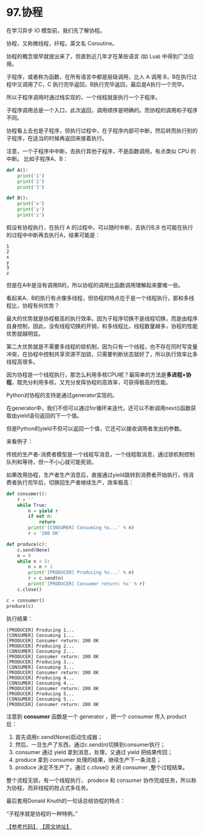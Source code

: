 # 97.协程

在学习异步 IO 模型前，我们先了解协程。

协程，又称微线程，纤程。英文名 Coroutine。

协程的概念很早就提出来了，但直到近几年才在某些语言 (如 Lua) 中得到广泛应用。

子程序，或者称为函数，在所有语言中都是层级调用，比人 A 调用 B，B在执行过程中又调用了C，C 执行完毕返回，B执行完毕返回，最后是A执行一个完毕。

所以子程序调用时通过栈实现的，一个线程就是执行一个子程序。

子程序调用总是一个入口，此次返回，调用顺序是明确的。而协程的调用和子程序不同。

协程看上去也是子程序，但执行过程中，在子程序内部可中断，然后转而执行别的子程序，在适当的时候再返回来接着执行。

注意，一个子程序中中断，去执行其他子程序，不是函数调用，有点类似 CPU 的中断。
比如子程序A、B：

````python
def A():
    print('1')
    print('2')
    print('3')

def B():
    print('x')
    print('y')
    print('z')
```` 

假设有协程执行，在执行 A 的过程中，可以随时中断，去执行B,B 也可能在执行的过程中中断再去执行A，结果可能是：

````
1
2
x
y
3
z
````

但是在A中是没有调用B的，所以协程的调用比函数调用理解起来要难一些。

看起来A、B的执行有点像多线程，但协程的特点在于是一个线程执行，那和多线程比，协程有何优势？

最大的优势就是协程极高的执行效率。因为子程序切换不是线程切换，而是由程序自身控制，因此，没有线程切换的开销，和多线程比，线程数量越多，协程的性能优势就越明显。

第二大优势就是不需要多线程的锁机制，因为只有一个线程，也不存在同时写变量冲突，在协程中控制共享资源不加锁，只需要判断状态就好了，所以执行效率比多线程高很多。

因为协程是一个线程执行，那怎么利用多核CPU呢？最简单的方法是**多进程+协程**，既充分利用多核，又充分发挥协程的高效率，可获得极高的性能。

Python对协程的支持是通过generator实现的。

在generator中，我们不但可以通过for循环来迭代，还可以不断调用next()函数获取由yield语句返回的下一个值。

但是Python的yield不但可以返回一个值，它还可以接收调用者发出的参数。

来看例子：

传统的生产者-消费者模型是一个线程写消息，一个线程取消息，通过锁机制控制队列和等待，但一不小心就可能死锁。

如果改用协程，生产者生产消息后，直接通过yield跳转到消费者开始执行，待消费者执行完毕后，切换回生产者继续生产，效率极高：

````python
def consumer():
    r = ''
    while True:
        n = yield r
        if not n:
            return
        print('[CONSUMER] Consuming %s...' % n)
        r = '200 OK'

def produce(c):
    c.send(None)
    n = 0
    while n < 5:
        n = n + 1
        print('[PRODUCER] Producing %s...' % n)
        r = c.send(n)
        print('[PRODUCER] Consumer return: %s' % r)
    c.close()

c = consumer()
produce(c)
````
执行结果：

````
[PRODUCER] Producing 1...
[CONSUMER] Consuming 1...
[PRODUCER] Consumer return: 200 OK
[PRODUCER] Producing 2...
[CONSUMER] Consuming 2...
[PRODUCER] Consumer return: 200 OK
[PRODUCER] Producing 3...
[CONSUMER] Consuming 3...
[PRODUCER] Consumer return: 200 OK
[PRODUCER] Producing 4...
[CONSUMER] Consuming 4...
[PRODUCER] Consumer return: 200 OK
[PRODUCER] Producing 5...
[CONSUMER] Consuming 5...
[PRODUCER] Consumer return: 200 OK
````

注意到 **consumer** 函数是一个 generator ，把一个 consumer 传入 product 后：

1. 首先调用c.send(None)启动生成器；
2. 然后，一旦生产了东西，通过c.send(n)切换到consumer执行；
3. consumer 通过 yield 拿到消息，处理，又通过 yield 把结果传回；
4. produce 拿到 consumer 处理的结果，继续生产下一条消息；
5. produce 决定不生产了，通过 c.close() 关闭 consumer ,整个过程结束。

整个流程无锁，有一个线程执行， prodece 和 consumer 协作完成任务，所以称为协程，而非线程的抢占式多任务。

最后套用Donald Knuth的一句话总结协程的特点：

“子程序就是协程的一种特例。”

[【参考代码】](https://github.com/michaelliao/learn-python3/blob/master/samples/async/coroutine.py) [【原文地址】](https://www.liaoxuefeng.com/wiki/0014316089557264a6b348958f449949df42a6d3a2e542c000/001432090171191d05dae6e129940518d1d6cf6eeaaa969000)

